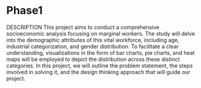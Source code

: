 # Phase1
DESCRIPTION
This project aims to conduct a comprehensive socioeconomic analysis focusing on
marginal workers. The study will delve into the demographic attributes of this vital
workforce, including age, industrial categorization, and gender distribution. To
facilitate a clear understanding, visualizations in the form of bar charts, pie charts, and
heat maps will be employed to depict the distribution across these distinct categories.
In this project, we will outline the problem statement, the steps involved in solving it,
and the design thinking approach that will guide our project.
